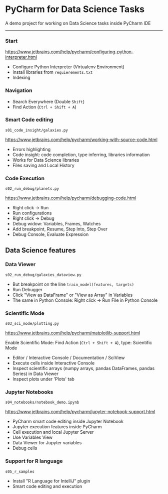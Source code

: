 
# PyCharm for Data Science Tasks

A demo project for working on Data Science tasks inside PyCharm IDE

---

### Start

https://www.jetbrains.com/help/pycharm/configuring-python-interpreter.html

* Configure Python Interpreter (Virtualenv Environment)
* Install libraries from `requierements.txt`
* Indexing

### Navigation

* Search Everywhere (Double `Shift`)
* Find Action (`Ctrl + Shift + A`)

### Smart Code editing

`s01_code_insight/galaxies.py`

https://www.jetbrains.com/help/pycharm/working-with-source-code.html

* Errors highlighting
* Code insight: code completion, type inferring, libraries information
* Works for Data Science libraries
* Files saving and Local History

### Code Execution

`s02_run_debug/planets.py`

https://www.jetbrains.com/help/pycharm/debugging-code.html

* Right click -> Run 
* Run configurations
* Right click -> Debug
* Debug widow: Variables, Frames, Watches
* Add breakpoint, Resume, Step Into, Step Over
* Debug Console, Evaluate Expression


## Data Science features

### Data Viewer

`s02_run_debug/galaxies_dataview.py`

* But breakpoint on the line `train_model(features, targets)`
* Run Debugger
* Click "View as DataFrame" or "View as Array" in Variables
* The same in Python Console: 
Right click -> Run File in Python Console

### Scientific Mode

`s03_sci_mode/plotting.py`

https://www.jetbrains.com/help/pycharm/matplotlib-support.html

Enable Scientific Mode: Find Action (`Ctrl + Shift + A`), type: Scientific Mode

* Editor / Interactive Console / Documentation / SciView
* Execute cells inside Interactive Console
* Inspect scientific arrays (numpy arrays, pandas DataFrames, pandas Series) in Data Viewer
* Inspect plots under 'Plots' tab

### Jupyter Notebooks

`s04_notebooks/notebook_demo.ipynb`

https://www.jetbrains.com/help/pycharm/jupyter-notebook-support.html

* PyCharm smart code editing inside Jupyter Notebook
* Jupyter execution features inside PyCharm
* Cell execution and local Jupyter Server
* Use Variables View
* Data Viewer for Jupyter variables
* Debug cells

### Support for R language

`s05_r_samples`

* Install "R Language for IntelliJ" plugin
* Smart code editing and execution

